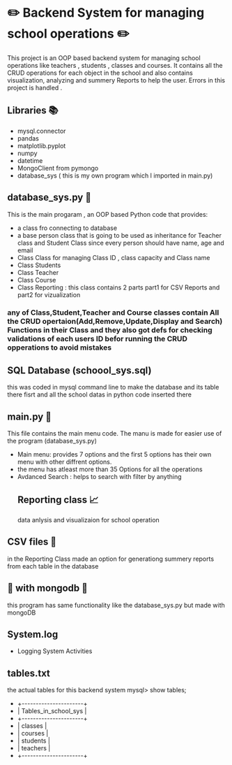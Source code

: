 # :pencil2: Backend System for managing school operations :pencil2:
This project is an OOP based backend system for managing school operations like teachers , students , classes and courses.
It contains all the CRUD operations for each object in the school and also contains visualization, analyzing and summery Reports to help the user.
Errors  in this project is handled .
## Libraries :books:
- mysql.connector
- pandas 
- matplotlib.pyplot
- numpy
- datetime
- MongoClient from pymongo
- database_sys ( this is my own program which I imported in main.py)
## database_sys.py :sunflower:
This is the main progaram , an OOP based Python code that provides:
- a class fro connecting to database
- a base person class that is going to be used as inheritance for Teacher class and Student Class since every person should have name, age and email 
- Class Class for managing Class ID , class capacity and Class name
- Class Students
- Class Teacher
- Class Course 
- Class Reporting : this class contains 2 parts part1 for CSV Reports and part2 for vizualization
### any of Class,Student,Teacher and Course classes contain All the CRUD opertaion(Add,Remove,Update,Display and Search) Functions in their Class and they also got defs for checking validations of each users ID befor running the CRUD opperations to avoid mistakes
## SQL Database (schoool_sys.sql)
this was coded in mysql command line to make the database and its table there fisrt and all the school datas in python code inserted there
## main.py :cherry_blossom:
This file contains the main menu code. The manu is made for easier use of the program (database_sys.py)
- Main menu: provides 7 options and the first 5 options has their own menu with other diffrent options.
- the menu has atleast more than 35 Options for all the operations
- Avdanced Search : helps to search with filter by anything
  ## Reporting class :chart_with_upwards_trend:
  data anlysis and visualizaion for school operation  
## CSV files :file_folder:
in the Reporting Class made an option for generationg summery reports from each table in the database 
## :leaves: with mongodb :leaves:
this program has same functionality like the database_sys.py but made with mongoDB 
## System.log
- Logging System Activities
## tables.txt 
the actual tables for this backend system
mysql> show tables;
- +----------------------+
- | Tables_in_school_sys |
- +----------------------+
- | classes              |
- | courses              |
- | students             |
- | teachers             |
- +----------------------+
